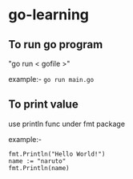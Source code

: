 # go-learning


## To run  go program

 "go run < gofile >" 

example:- `go run main.go`


## To print value

use println func under fmt package

example:- 
``` 
fmt.Println("Hello World!")
name := "naruto"
fmt.Println(name)
```